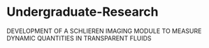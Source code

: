 # Undergraduate-Research
DEVELOPMENT OF A SCHLIEREN IMAGING MODULE TO MEASURE DYNAMIC QUANTITIES IN TRANSPARENT FLUIDS 
